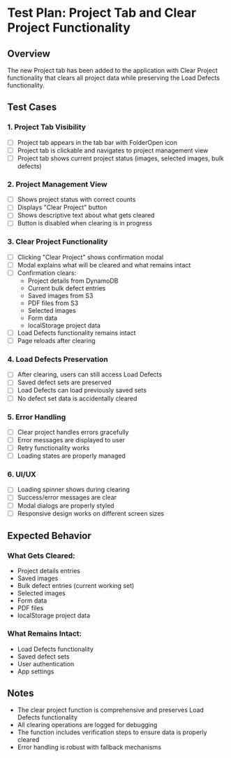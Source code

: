 # Test Plan: Project Tab and Clear Project Functionality

## Overview

The new Project tab has been added to the application with Clear Project functionality that clears all project data while preserving the Load Defects functionality.

## Test Cases

### 1. Project Tab Visibility

- [ ] Project tab appears in the tab bar with FolderOpen icon
- [ ] Project tab is clickable and navigates to project management view
- [ ] Project tab shows current project status (images, selected images, bulk defects)

### 2. Project Management View

- [ ] Shows project status with correct counts
- [ ] Displays "Clear Project" button
- [ ] Shows descriptive text about what gets cleared
- [ ] Button is disabled when clearing is in progress

### 3. Clear Project Functionality

- [ ] Clicking "Clear Project" shows confirmation modal
- [ ] Modal explains what will be cleared and what remains intact
- [ ] Confirmation clears:
  - Project details from DynamoDB
  - Current bulk defect entries
  - Saved images from S3
  - PDF files from S3
  - Selected images
  - Form data
  - localStorage project data
- [ ] Load Defects functionality remains intact
- [ ] Page reloads after clearing

### 4. Load Defects Preservation

- [ ] After clearing, users can still access Load Defects
- [ ] Saved defect sets are preserved
- [ ] Load Defects can load previously saved sets
- [ ] No defect set data is accidentally cleared

### 5. Error Handling

- [ ] Clear project handles errors gracefully
- [ ] Error messages are displayed to user
- [ ] Retry functionality works
- [ ] Loading states are properly managed

### 6. UI/UX

- [ ] Loading spinner shows during clearing
- [ ] Success/error messages are clear
- [ ] Modal dialogs are properly styled
- [ ] Responsive design works on different screen sizes

## Expected Behavior

### What Gets Cleared:

- Project details entries
- Saved images
- Bulk defect entries (current working set)
- Selected images
- Form data
- PDF files
- localStorage project data

### What Remains Intact:

- Load Defects functionality
- Saved defect sets
- User authentication
- App settings

## Notes

- The clear project function is comprehensive and preserves Load Defects functionality
- All clearing operations are logged for debugging
- The function includes verification steps to ensure data is properly cleared
- Error handling is robust with fallback mechanisms
